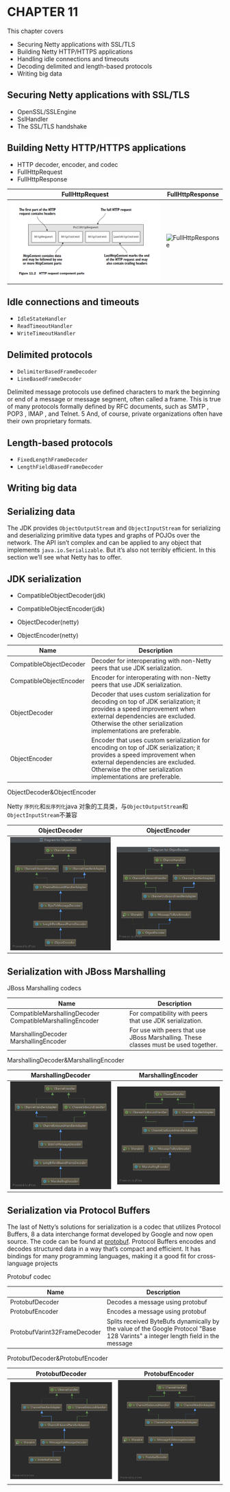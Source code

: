 # CHAPTER 11

This chapter covers

- Securing Netty applications with SSL/TLS
- Building Netty HTTP/HTTPS applications
- Handling idle connections and timeouts
- Decoding delimited and length-based protocols
- Writing big data

## Securing Netty applications with SSL/TLS

- OpenSSL/SSLEngine
- SslHandler
- The SSL/TLS handshake

## Building Netty HTTP/HTTPS applications

- HTTP decoder, encoder, and codec
- FullHttpRequest
- FullHttpResponse

| FullHttpRequest                                  | FullHttpResponse                               |
| ------------------------------------------------ | ---------------------------------------------- |
| ![FullHttpRequest](./images/FullHttpRequest.png) | ![FullHttpResponse](./images/FullHttpResponse) |

## Idle connections and timeouts

- `IdleStateHandler`
- `ReadTimeoutHandler`
- `WriteTimeoutHandler`

## Delimited protocols

- `DelimiterBasedFrameDecoder`
- `LineBasedFrameDecoder`

Delimited message protocols use defined characters to mark the beginning or end of a
message or message segment, often called a frame. This is true of many protocols formally defined by RFC documents, such as SMTP , POP3 , IMAP , and Telnet. 5 And, of
course, private organizations often have their own proprietary formats.

## Length-based protocols

- `FixedLengthFrameDecoder`
- `LengthFieldBasedFrameDecoder`

## Writing big data

## Serializing data

The JDK provides `ObjectOutputStream` and `ObjectInputStream` for serializing and deserializing primitive data types and graphs of POJOs over the network. The API isn’t
complex and can be applied to any object that implements `java.io.Serializable`. But
it’s also not terribly efficient. In this section we’ll see what Netty has to offer.

## JDK serialization

- CompatibleObjectDecoder(jdk)
- CompatibleObjectEncoder(jdk)

- ObjectDecoder(netty)
- ObjectEncoder(netty)

| Name                    | Description                                                                                                                                                                                                                 |
| ----------------------- | --------------------------------------------------------------------------------------------------------------------------------------------------------------------------------------------------------------------------- |
| CompatibleObjectDecoder | Decoder for interoperating with non-Netty peers that use JDK serialization.                                                                                                                                                 |
| CompatibleObjectEncoder | Encoder for interoperating with non-Netty peers that use JDK serialization.                                                                                                                                                 |
| ObjectDecoder           | Decoder that uses custom serialization for decoding on top of JDK serialization; it provides a speed improvement when external dependencies are excluded. Otherwise the other serialization implementations are preferable. |
| ObjectEncoder           | Encoder that uses custom serialization for encoding on top of JDK serialization; it provides a speed improvement when external dependencies are excluded. Otherwise the other serialization implementations are preferable. |

ObjectDecoder&ObjectEncoder

Netty `序列化`和`反序列化`java 对象的工具类，与`ObjectOutputStream`和`ObjectInputStream`不兼容

| ObjectDecoder                                | ObjectEncoder                                |
| -------------------------------------------- | -------------------------------------------- |
| ![ObjectDecoder](./images/ObjectDecoder.png) | ![ObjectEncoder](./images/ObjectEncoder.png) |

## Serialization with JBoss Marshalling

JBoss Marshalling codecs

| Name                                                      | Description                                                                         |
| --------------------------------------------------------- | ----------------------------------------------------------------------------------- |
| CompatibleMarshallingDecoder CompatibleMarshallingEncoder | For compatibility with peers that use JDK serialization.                            |
| MarshallingDecoder MarshallingEncoder                     | For use with peers that use JBoss Marshalling. These classes must be used together. |

MarshallingDecoder&MarshallingEncoder

| MarshallingDecoder                                     | MarshallingEncoder                                     |
| ------------------------------------------------------ | ------------------------------------------------------ |
| ![MarshallingDecoder](./images/MarshallingDecoder.png) | ![MarshallingEncoder](./images/MarshallingEncoder.png) |

## Serialization via Protocol Buffers

The last of Netty’s solutions for serialization is a codec that utilizes Protocol Buffers, 8 a
data interchange format developed by Google and now open source. The code can be
found at [protobuf](https://github.com/google/protobuf).
Protocol Buffers encodes and decodes structured data in a way that’s compact and
efficient. It has bindings for many programming languages, making it a good fit for
cross-language projects

Protobuf codec

| Name                         | Description                                                                                                                       |
| ---------------------------- | --------------------------------------------------------------------------------------------------------------------------------- |
| ProtobufDecoder              | Decodes a message using protobuf                                                                                                  |
| ProtobufEncoder              | Encodes a message using protobuf                                                                                                  |
| ProtobufVarint32FrameDecoder | Splits received ByteBufs dynamically by the value of the Google Protocol "Base 128 Varints" a integer length field in the message |

ProtobufDecoder&ProtobufEncoder

| ProtobufDecoder                                  | ProtobufEncoder                                  |
| ------------------------------------------------ | ------------------------------------------------ |
| ![ProtobufDecoder](./images/ProtobufDecoder.png) | ![ProtobufEncoder](./images/ProtobufEncoder.png) |
